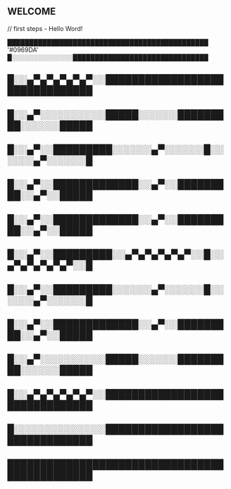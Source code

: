 
## WELCOME
// first steps - Hello Word!
 

██████████████████████████████████████████████ '#0969DA' 
█░░░░░░░░░░░░░░███████████████████████████████
## █░░▄▀▄▀▄▀▄▀▄▀░░███████████████████████████████
## █░░▄▀░░░░░░░░░░█████░░░░░░█████████░░░░░░█████
## █░░▄▀░░█████████░░░░░░▄▀░░░░░░█░░░░░░▄▀░░░░░░█
## █░░▄▀░░█████████████░░▄▀░░█████████░░▄▀░░█████
## █░░▄▀░░█████████████░░▄▀░░█████████░░▄▀░░█████
## █░░▄▀░░█████████░░▄▀▄▀▄▀▄▀▄▀░░█░░▄▀▄▀▄▀▄▀▄▀░░█
## █░░▄▀░░█████████░░░░░░▄▀░░░░░░█░░░░░░▄▀░░░░░░█
## █░░▄▀░░█████████████░░▄▀░░█████████░░▄▀░░█████
## █░░▄▀░░░░░░░░░░█████░░░░░░█████████░░░░░░█████
## █░░▄▀▄▀▄▀▄▀▄▀░░███████████████████████████████
## █░░░░░░░░░░░░░░███████████████████████████████
## ██████████████████████████████████████████████
